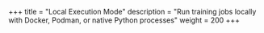 +++
title = "Local Execution Mode"
description = "Run training jobs locally with Docker, Podman, or native Python processes"
weight = 200
+++

